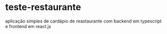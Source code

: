 # teste-restaurante
 aplicação simples de cardápio de reastaurante com backend em typescript e frontend em react.js
